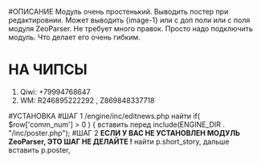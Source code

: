 #ОПИСАНИЕ
Модуль очень простенький. Выводить постер при редактировнии. Может выводить {image-1} или с доп поли или с поля модуля ZeoParser. Не требует много правок. Просто надо подключить модуль. Что делает его очень гибким. 

# НА ЧИПСЫ
1. Qiwi: +79994768647
2. WM: R246895222292 , Z869848337718

#УСТАНОВКА 
 #ШАГ 1
 /engine/inc/editnews.php
найти 
	if( $row['comm_num'] > 0 ) {
вставить перед
	include(ENGINE_DIR . "/inc/poster.php");
 #ШАГ 2 
<b>ЕСЛИ У ВАС НЕ УСТАНОВЛЕН МОДУЛЬ ZeoParser, ЭТО ШАГ НЕ ДЕЛАЙТЕ !</b> 
найти 
 p.short_story,
дальше вставить
 p.poster,
